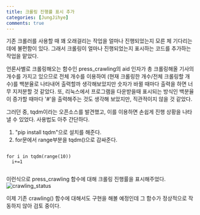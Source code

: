 ```yaml
---
title: 크롤링 진행률 표시 추가
categories: [JungJihye]
comments: true
---
```

기존 크롤러를 사용할 때 꽤 오래걸리는 작업을 얼마나 진행되었는지 모른 체 기다리는 데에 불편함이 있다.
그래서 크롤링이 얼마나 진행되었는지 표시하는 코드를 추가하는 작업을 맡았다. 


언론사별로 크롤링해오는 함수인 press_crawling의 aid 인자가 총 크롤링해올 기사의 개수를 가지고 있으므로
전체 개수를 이용하여 (현재 크롤링한 개수/전체 크롤링할 개수)를 백분율로 나타내어 출력할까 생각해보았지만 숫자가 바뀔 때마다 출력을 하면 너무 지저분할 것 같았다. 
또, 리눅스에서 프로그램을 다운받을때 표시되는 방식인 백분율이 증가할 때마다 '#'을 출력해주는 것도 생각해 보았지만,
직관적이지 않을 것 같았다. 



그러던 중, tqdm이라는 오픈소스를 발견했고, 이를 이용하면 손쉽게 진행 상황을 나타낼 수 있었다.
사용법도 아주 간단하다.
1. "pip install tqdm"으로 설치를 해준다.
2. for문에서 range부분을 tqdm()으로 감싸준다.
<pre><code>
for i in tqdm(range(10))
  i+=1
 </code></pre>


이런식으로 press_crawling 함수에 대해 크롤링 진행률을 표시해주었다.
![crawling_status](https://user-images.githubusercontent.com/65387279/100881590-73d47c00-34f1-11eb-8d6e-0f6cf52fecd0.PNG)


이제 기존 crawling() 함수에 대해서도 구현을 해볼 예정인데 그 함수가 정상적으로 작동하지 않아 검토 중이다.
